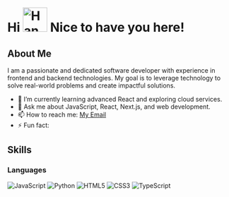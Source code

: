 # Hi <img src="https://camo.githubusercontent.com/be97db312617523f171eb0fa461349309274abda75e491e51af7df9b8383c82a/68747470733a2f2f6d656469612e74656e6f722e636f6d2f57783949456d5a5a58536f41414141692f68692e676966" alt="Handshake" width="55" height="55"> Nice to have you here!

## About Me

I am a passionate and dedicated software developer with experience in frontend and backend technologies. My goal is to leverage technology to solve real-world problems and create impactful solutions. 

- 🌱 I’m currently learning advanced React and exploring cloud services.
- 💬 Ask me about JavaScript, React, Next.js, and web development.
- 📫 How to reach me: [My Email](mailto:nishantpopli1234@gmail.com)
- ⚡ Fun fact:

## Skills

### Languages
![JavaScript](https://img.shields.io/badge/-JavaScript-F7DF1E?style=flat&logo=javascript&logoColor=black)
![Python](https://img.shields.io/badge/-Python-3776AB?style=flat&logo=python&logoColor=white)
![HTML5](https://img.shields.io/badge/-HTML5-E34F26?style=flat&logo=html5&logoColor=white)
![CSS3](https://img.shields.io/badge/-CSS3-1572B6?style=flat&logo=css3&logoColor=white)
![TypeScript](https://img.shields.io/badge/-TypeScript-007ACC?style=flat&logo=typescript&logoColor=white)



<!---
popli610/popli610 is a ✨ special ✨ repository because its `README.md` (this file) appears on your GitHub profile.
You can click the Preview link to take a look at your changes.
--->
